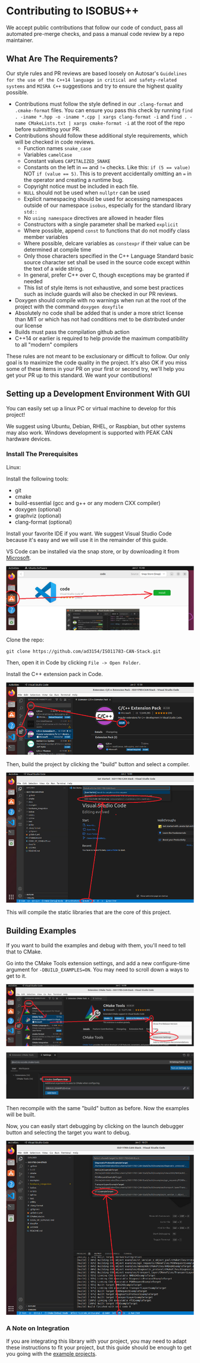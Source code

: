 # Contributing to ISOBUS++

We accept public contributions that follow our code of conduct, pass all automated pre-merge checks, and pass a manual code review by a repo maintainer.

## What Are The Requirements?

Our style rules and PR reviews are based loosely on Autosar's `Guidelines for the use of the C++14 language in critical and safety-related systems` and `MISRA C++` suggestions and try to ensure the highest quality possible.

* Contributions must follow the style defined in our `.clang-format` and `.cmake-format` files. You can ensure you pass this check by running `find . -iname *.hpp -o -iname *.cpp | xargs clang-format -i` and `find . -name CMakeLists.txt | xargs cmake-format -i` at the root of the repo before submitting your PR.
* Contributions should follow these additional style requirements, which will be checked in code reviews.
	* Function names `snake_case`
	* Variables `camelCase`
	* Constant values `CAPITALIZED_SNAKE`
	* Constants on the left in `==` and `!=` checks. Like this: `if (5 == value)` NOT `if (value == 5)`. This is to prevent accidentally omitting an `=` in the operator and creating a runtime bug.
	* Copyright notice must be included in each file.
	* `NULL` should not be used when `nullptr` can be used
	* Explicit namespacing should be used for accessing namespaces outside of our namespace `isobus`, especially for the standard library `std::`
	* No `using namespace` directives are allowed in header files
	* Constructors with a single parameter shall be marked `explicit`
	* Where possible, append `const` to functions that do not modify class member variables
	* Where possible, delcare variables as `constexpr` if their value can be determined at compile time
	* Only those characters specified in the C++ Language Standard basic source character set shall be used in the source code except within the text of a wide string.
	* In general, prefer C++ over C, though exceptions may be granted if needed
	* This list of style items is not exhaustive, and some best practices such as include guards will also be checked in our PR reviews.
* Doxygen should compile with no warnings when run at the root of the project with the command `doxygen doxyfile`
* Absolutely no code shall be added that is under a more strict license than MIT or which has not had conditions met to be distributed under our license
* Builds must pass the compilation github action
* C++14 or earlier is required to help provide the maximum compatibility to all "modern" compilers

These rules are not meant to be exclusionary or difficult to follow. Our only goal is to maximize the code quality in the project. It's also OK if you miss some of these items in your PR on your first or second try, we'll help you get your PR up to this standard. We want your contibutions!

## Setting up a Development Environment With GUI

You can easily set up a linux PC or virtual machine to develop for this project!

We suggest using Ubuntu, Debian, RHEL, or Raspbian, but other systems may also work. Windows development is supported with PEAK CAN hardware devices.

### Install The Prerequisites

Linux:

Install the following tools:

* git
* cmake
* build-essential (gcc and g++ or any modern CXX compiler)
* doxygen (optional)
* graphviz (optional)
* clang-format (optional)

Install your favorite IDE if you want. We suggest Visual Studio Code because it's easy and we will use it in the remainder of this guide.

VS Code can be installed via the snap store, or by downloading it from [Microsoft](https://code.visualstudio.com/Download).

![VSCodeInstall](docs/images/vscodeInstall.png)

Clone the repo:

```
git clone https://github.com/ad3154/ISO11783-CAN-Stack.git
```

Then, open it in Code by clicking `File -> Open Folder`.

Install the C++ extension pack in Code.

![ExtensionPackInstall](docs/images/cppExtensionPack.png)

Then, build the project by clicking the "build" button and select a compiler.

![BuildTheProject](docs/images/buildingProjectFromCode.png)

This will compile the static libraries that are the core of this project.

## Building Examples

If you want to build the examples and debug with them, you'll need to tell that to CMake.

Go into the CMake Tools extension settings, and add a new configure-time argument for `-DBUILD_EXAMPLES=ON`. You may need to scroll down a ways to get to it.

![CmakeToolsSettings](docs/images/cmakeToolsSettings.png)

![CompileArgs](docs/images/cmakeToolsExamples.png)

Then recompile with the same "build" button as before. Now the examples will be built.

Now, you can easily start debugging by clicking on the launch debugger button and selecting the target you want to debug.

![LaunchDebug](docs/images/launchDebug.png)

### A Note on Integration

If you are integrating this library with your project, you may need to adapt these instructions to fit your project, but this guide should be enough to get you going with the [example projects](https://github.com/ad3154/ISO11783-CAN-Stack/tree/main/examples).
